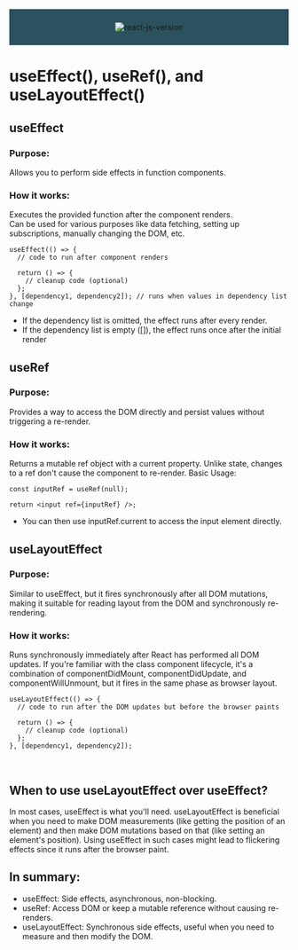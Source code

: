 <div style="background-color: #083344d9; display: flex; justify-content: center; align-items: center; padding: 10px; margin-bottom: 10px">
  <p align="center">
    <img src="https://img.shields.io/github/package-json/dependency-version/code-serg/use-effect-ref-layout/react?color=blue" alt="react-js-version">
  </p>
</div>

# useEffect(), useRef(), and useLayoutEffect()

## useEffect

### Purpose:

Allows you to perform side effects in function components. <br>

### How it works:

Executes the provided function after the component renders. <br>
Can be used for various purposes like data fetching, setting up subscriptions, manually changing the DOM, etc.

```
useEffect(() => {
  // code to run after component renders

  return () => {
    // cleanup code (optional)
  };
}, [dependency1, dependency2]); // runs when values in dependency list change
```

- If the dependency list is omitted, the effect runs after every render.
- If the dependency list is empty ([]), the effect runs once after the initial render

## useRef

### Purpose:

Provides a way to access the DOM directly and persist values without triggering a re-render.

### How it works:

Returns a mutable ref object with a current property.
Unlike state, changes to a ref don't cause the component to re-render.
Basic Usage:

```
const inputRef = useRef(null);

return <input ref={inputRef} />;
```

- You can then use inputRef.current to access the input element directly.

## useLayoutEffect

### Purpose:

Similar to useEffect, but it fires synchronously after all DOM mutations, making it suitable for reading layout from the DOM and synchronously re-rendering.

### How it works:

Runs synchronously immediately after React has performed all DOM updates.
If you're familiar with the class component lifecycle, it's a combination of componentDidMount, componentDidUpdate, and componentWillUnmount, but it fires in the same phase as browser layout.

```
useLayoutEffect(() => {
  // code to run after the DOM updates but before the browser paints

  return () => {
    // cleanup code (optional)
  };
}, [dependency1, dependency2]);
```

<br>

## When to use useLayoutEffect over useEffect?

In most cases, useEffect is what you'll need.
useLayoutEffect is beneficial when you need to make DOM measurements (like getting the position of an element) and then make DOM mutations based on that (like setting an element's position). Using useEffect in such cases might lead to flickering effects since it runs after the browser paint.

## In summary:

- useEffect: Side effects, asynchronous, non-blocking.
- useRef: Access DOM or keep a mutable reference without causing re-renders.
- useLayoutEffect: Synchronous side effects, useful when you need to measure and then modify the DOM.
